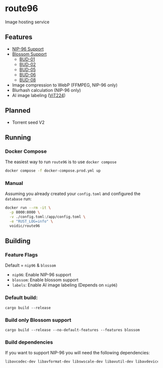 # route96

Image hosting service

## Features

- [NIP-96 Support](https://github.com/nostr-protocol/nips/blob/master/96.md)
- [Blossom Support](https://github.com/hzrd149/blossom/blob/master/buds/01.md)
  - [BUD-01](https://github.com/hzrd149/blossom/blob/master/buds/01.md)
  - [BUD-02](https://github.com/hzrd149/blossom/blob/master/buds/02.md)
  - [BUD-05](https://github.com/hzrd149/blossom/blob/master/buds/05.md)
  - [BUD-06](https://github.com/hzrd149/blossom/blob/master/buds/06.md)
  - [BUD-08](https://github.com/hzrd149/blossom/blob/master/buds/08.md)
- Image compression to WebP (FFMPEG, NIP-96 only)
- Blurhash calculation (NIP-96 only)
- AI image labeling ([ViT224](https://huggingface.co/google/vit-base-patch16-224))

## Planned

- Torrent seed V2

## Running

### Docker Compose

The easiest way to run `route96` is to use `docker compose`

```bash
docker compose -f docker-compose.prod.yml up
```

### Manual

Assuming you already created your `config.toml` and configured the `database` run:

```bash
docker run --rm -it \
  -p 8000:8000 \
  -v ./config.toml:/app/config.toml \
  -e "RUST_LOG=info" \
  voidic/route96
```

## Building

### Feature Flags

Default = `nip96` & `blossom`

- `nip96`: Enable NIP-96 support
- `blossom`: Enable blossom support
- `labels`: Enable AI image labeling (Depends on `nip96`)

### Default build:

`cargo build --release`

### Build only Blossom support

`cargo build --release --no-default-features --features blossom`

### Build dependencies

If you want to support NIP-96 you will need the following dependencies:

```bash
libavcodec-dev libavformat-dev libswscale-dev libavutil-dev libavdevice-dev libavfilter-dev
```
